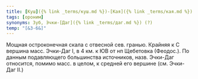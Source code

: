 ```yaml
---
title: [Куш]({% link _terms/куш.md %})-[Кая]({% link _terms/кая.md %}) IV
tags: [ороним]
synonyms: Зуб, Эчки-[Даг]({% link _terms/даг.md %}) (?)
temp: "[&З-6&]"
---
```


Мощная остроконечная скала с отвесной сев. гранью. Крайняя к С вершина масс.
Эчки-Даг I, в 4 км. к ЮВ от нп Щебетовка (Феодос.). По данным подавляющего
большинства источников, назв. Эчки-Даг относится, помимо масс. в целом, к
средней его вершине (см. Эчки-Даг II.)
